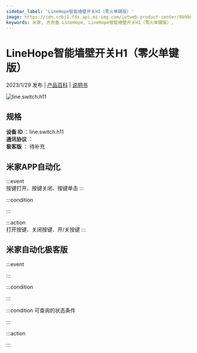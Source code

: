 ```yaml
---
sidebar_label: 'LineHope智能墙壁开关H1（零火单键版）'
image: https://cdn.cnbj1.fds.api.mi-img.com/iotweb-product-center/8b9b855a2084488203e6d4ac2a3a34a6_1670988574442.png?GalaxyAccessKeyId=AKVGLQWBOVIRQ3XLEW&Expires=9223372036854775807&Signature=UNdJiZ3Lnov4o/UUy/szGkmrSRM=
keywords: 米家, 方舟鱼 LineHope, LineHope智能墙壁开关H1（零火单键版）, 
---
```

# LineHope智能墙壁开关H1（零火单键版）

2023/1/29 发布 | [产品百科](https://home.mi.com/webapp/content/baike/product/index.html?model=line.switch.h11/) | [说明书](https://home.mi.com/views/introduction.html?model=line.switch.h11&region=cn)

![line.switch.h11](https://cdn.cnbj1.fds.api.mi-img.com/iotweb-product-center/8b9b855a2084488203e6d4ac2a3a34a6_1670988574442.png?GalaxyAccessKeyId=AKVGLQWBOVIRQ3XLEW&Expires=9223372036854775807&Signature=UNdJiZ3Lnov4o/UUy/szGkmrSRM=)

## 规格  
> 
**设备 ID** ：line.switch.h11  
**通讯协议** ：  
**极客版**  ： 待补充 


## 米家APP自动化  

:::event  
按键打开、按键关闭、按键单击
:::

:::condition  

:::

:::action   
打开按键、关闭按键、开/关按键
:::

## 米家自动化极客版  

:::event  

:::

:::condition  

:::

:::condition 可查询的状态条件  

:::

:::action  

:::

        
